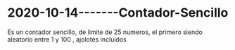 # 2020-10-14-------Contador-Sencillo
Es un contador sencillo, de limite de 25 numeros, el primero siendo aleatorio entre 1 y 100 , ajolotes incluidos
